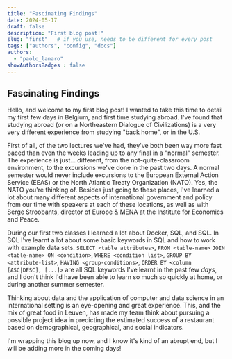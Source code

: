 ```yaml
---
title: "Fascinating Findings"
date: 2024-05-17
draft: false
description: "First blog post!"
slug: "first"   # if you use, needs to be different for every post
tags: ["authors", "config", "docs"]
authors:
  - "paolo_lanaro"
showAuthorsBadges : false
---
```


## Fascinating Findings

Hello, and welcome to my first blog post!
I wanted to take this time to detail my first few days in Belgium, and first time studying abroad.
I've found that studying abroad (or on a Northeastern Dialogue of Civilizations) is a very very different experience from studying "back home", or in the U.S. 

First of all, of the two lectures we've had, they've both been way more fast paced than even the weeks leading up to any final in a "normal" semester.
The experience is just... different, from the not-quite-classroom environment, to the excursions we've done in the past two days. 
	A normal semester would never include excursions to the European External Action Service (EEAS) or the North Atlantic Treaty Organization (NATO). Yes, the NATO you're thinking of.
	Besides just going to these places, I've learned a lot about many different aspects of international government and policy from our time with speakers at each of these locations, as well as with Serge Stroobants, director of Europe & MENA at the Institute for Economics and Peace.

During our first two classes I learned a lot about Docker, SQL, and SQL. In SQL I've learnt a lot about some basic keywords in SQL and how to work with example data sets. `SELECT <table attributes>`, `FROM <table-name>` `JOIN <table-name> ON <condition>`, `WHERE <condition list>`,  `GROUP BY <attribute-list>`, `HAVING <group-conditions>`, `ORDER BY <column [ASC|DESC], [...]>` are all SQL keywords I've learnt in the past few *days*, and I don't think I'd have been able to learn so much so quickly at home, or during another summer semester. 

Thinking about data and the application of computer and data science in an international setting is an eye-opening and great experience. This, and the mix of great food in Leuven, has made my team think about pursuing a possible project idea in predicting the estimated success of a restaurant based on demographical, geographical, and social indicators. 

I'm wrapping this blog up now, and I know it's kind of an abrupt end, but I will be adding more in the coming days!